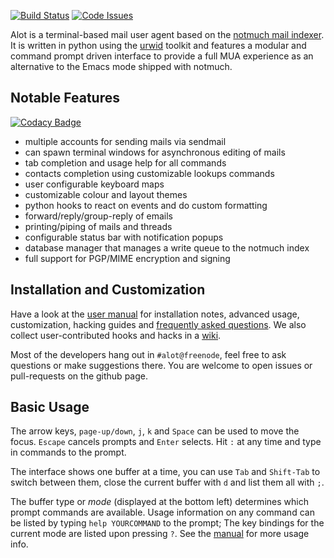 [![Build Status][travis-img]][travis]
[![Code Issues][quantcode-img]][quantcode]


Alot is a terminal-based mail user agent based on the [notmuch mail indexer][notmuch].
It is written in python using the [urwid][urwid] toolkit and features a modular and command prompt driven interface to provide a full MUA experience as an alternative to the Emacs mode shipped with notmuch.


Notable Features
----------------

[![Codacy Badge](https://api.codacy.com/project/badge/Grade/fa7c4a567cd546568a12e88c57f9dbd6)](https://www.codacy.com/app/patricktotzke/alot?utm_source=github.com&utm_medium=referral&utm_content=pazz/alot&utm_campaign=badger)

 * multiple accounts for sending mails via sendmail
 * can spawn terminal windows for asynchronous editing of mails
 * tab completion and usage help for all commands
 * contacts completion using customizable lookups commands
 * user configurable keyboard maps
 * customizable colour and layout themes
 * python hooks to react on events and do custom formatting
 * forward/reply/group-reply of emails
 * printing/piping of mails and threads
 * configurable status bar with notification popups
 * database manager that manages a write queue to the notmuch index
 * full support for PGP/MIME encryption and signing


Installation and Customization
------------------------------
Have a look at the [user manual][docs] for installation notes, advanced usage,
customization, hacking guides and [frequently asked questions][FAQ].
We also collect user-contributed hooks and hacks in a [wiki][wiki].

Most of the developers hang out in `#alot@freenode`, feel free to ask questions or make suggestions there.
You are welcome to open issues or pull-requests on the github page.


Basic Usage
-----------
The arrow keys, `page-up/down`, `j`, `k` and `Space` can be used to move the focus.
`Escape` cancels prompts and `Enter` selects. Hit `:` at any time and type in commands
to the prompt.

The interface shows one buffer at a time, you can use `Tab` and `Shift-Tab` to switch
between them, close the current buffer with `d` and list them all with `;`.

The buffer type or *mode* (displayed at the bottom left) determines which prompt commands
are available. Usage information on any command can be listed by typing `help YOURCOMMAND`
to the prompt; The key bindings for the current mode are listed upon pressing `?`.
See the [manual][docs] for more usage info.



[notmuch]: http://notmuchmail.org/
[urwid]: http://excess.org/urwid/
[docs]: http://alot.rtfd.org
[wiki]: https://github.com/pazz/alot/wiki
[FAQ]: http://alot.readthedocs.io/en/latest/faq.html
[features]: https://github.com/pazz/alot/issues?labels=feature
[travis]: https://travis-ci.org/pazz/alot
[quantcode]: https://www.quantifiedcode.com/app/project/c5aaa4739c5b4f6eb75eaaf8c01da679

[travis-img]: https://travis-ci.org/pazz/alot.svg?branch=master
[quantcode-img]: https://www.quantifiedcode.com/api/v1/project/c5aaa4739c5b4f6eb75eaaf8c01da679/badge.svg
